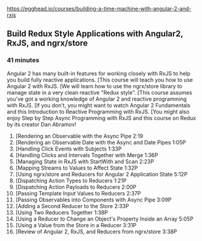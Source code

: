 https://egghead.io/courses/building-a-time-machine-with-angular-2-and-rxjs
## Build Redux Style Applications with Angular2, RxJS, and ngrx/store
### 41 minutes

Angular 2 has many built-in features for working closely with RxJS to help you build fully reactive applications. [This course will teach you how to use Angular 2 with RxJS. [We will learn how to use the ngrx/store library to manage state in a very clean reactive "Redux style". [This course assumes you've got a working knowledge of Angular 2 and reactive programming with RxJS. [If you don't, you might want to watch Angular 2 Fundamentals and this Introduction to Reactive Programming with RxJS. [You might also enjoy Step by Step Async Programming with RxJS and this course on Redux by its creator Dan Abramov!  

1. [Rendering an Observable with the Async Pipe 2:19
2. [Rendering an Observable Date with the Async and Date Pipes 1:05P
3. [Handling Click Events with Subjects 1:33P
4. [Handling Clicks and Intervals Together with Merge 1:36P
5. [Managing State in RxJS with StartWith and Scan 2:23P
6. [Mapping Streams to Values to Affect State 1:32P
7. [Using ngrx/store and Reducers for Angular 2 Application State 5:12P
8. [Dispatching Action Types to Reducers 1:21P
9. [Dispatching Action Payloads to Reducers 2:00P
10. [Passing Template Input Values to Reducers 2:37P
11. [Passing Observables into Components with Async Pipe 3:09P
12. [Adding a Second Reducer to the Store 2:33P
13. [Using Two Reducers Together 1:38P
14. [Using a Reducer to Change an Object's Property Inside an Array 5:05P
15. [Using a Value from the Store in a Reducer 3:31P
16. [Review of Angular 2, RxJS, and Reducers from ngrx/store 3:38P